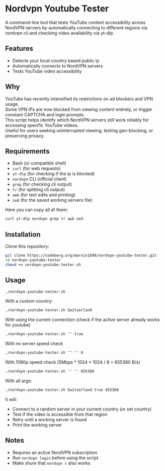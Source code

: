 # Nordvpn Youtube Tester

A command-line tool that tests YouTube content accessibility across NordVPN servers by automatically connecting to different regions via nordvpn cli and checking video availability via yt-dlp.

## Features

- Detects your local country based public ip
- Automatically connects to NordVPN servers
- Tests YouTube video accessibility

## Why

YouTube has recently intensified its restrictions on ad blockers and VPN usage.  
Some VPN IPs are now blocked from viewing content entirely, or trigger constant CAPTCHA and login prompts.  
This script helps identify which NordVPN servers still work reliably for accessing specific YouTube videos.  
Useful for users seeking uninterrupted viewing, testing geo-blocking, or preserving privacy.

## Requirements

- Bash (or compatible shell)
- `curl` (for web requests)
- `yt-dlp` (for checking if the ip is blocked)
- `nordvpn` CLI (official client)
- `grep` (for checking cli output)
- `tr` (for splitting cli output)
- `awk` (for text edits and printing)
- `sed` (for the saved working servers file)

Here you can copy all af them:
```bash
curl yt-dlp nordvpn grep tr awk sed
```

## Installation

Clone this repository:

```bash
git clone https://codeberg.org/marvin1099/nordvpn-youtube-tester.git
cd nordvpn-youtube-tester
chmod +x nordvpn-youtube-tester.sh
```

## Usage

```bash
./nordvpn-youtube-tester.sh
```

With a custom country:
```bash
./nordvpn-youtube-tester.sh Switzerland
```

With using the current connection (check if the active server already works for youtube)
```bash
./nordvpn-youtube-tester.sh "" true
```

With no server speed check
```bash
./nordvpn-youtube-tester.sh "" "" 0
```

With 1080p speed check (5Mbps * 1024 * 1024 / 8 = 655360 B/s)
```bash
./nordvpn-youtube-tester.sh "" "" 655360
```

With all args:
```bash
./nordvpn-youtube-tester.sh Switzerland true 655360
```

It will:

* Connect to a random server in your current country (or set country)
* Test if the video is accessible from that region
* Retry until a working server is found
* Print the working server

## Notes

* Requires an active NordVPN subscription
* Run `nordvpn login` before using the script
* Make shure that `nordvpn c` also works